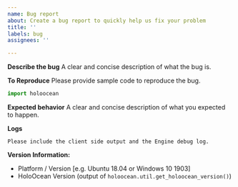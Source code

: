 ```yaml
---
name: Bug report
about: Create a bug report to quickly help us fix your problem
title: ''
labels: bug
assignees: ''

---
```


**Describe the bug**
A clear and concise description of what the bug is.

**To Reproduce**
Please provide sample code to reproduce the bug.
```python
import holoocean
```
**Expected behavior**
A clear and concise description of what you expected to happen.

**Logs**
```
Please include the client side output and the Engine debug log.
```
**Version Information:**
 - Platform / Version [e.g. Ubuntu 18.04 or Windows 10 1903]
 - HoloOcean Version (output of `holoocean.util.get_holoocean_version()`)
